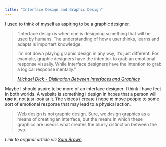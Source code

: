 ```yaml
---
title: "Interface Design and Graphic Design"
---
```

<p>I used to think of myself as aspiring to be a graphic designer.</p>
<blockquote><p>“Interface design is when one is designing something that will be used by humans. The understanding of how a user thinks, learns and adapts is important knowledge.</p>
<p>I’m not down playing graphic design in any way, it’s just different. For example, graphic designers have the intention to grab an emotional response visually. While Interface designers have the intention to grab a logical response mentally.”</p>
<p><em><a href="https://m1k3.net/archives/distinction_between_interfaces_and_graphics">Michael Dick - Distinction Between Interfaces and Graphics</a></em></p></blockquote>
<p>Maybe I should aspire to be more of an interface designer.  I think I have feet in both worlds.  A website is something I design in hopes that a person will <strong>use</strong> it, not just look at it.  The videos I create I hope to move people to some sort of emotional response that may lead to a physical action.</p>
<blockquote><p>Web design is not graphic design. Sure, we design graphics as a means of creating an interface, but the means in which these graphics are used is what creates the blurry distinction between the two.</p></blockquote>
<p><em>Link to original article via <a href="https://sam.brown.tc/entry/430/the-difference-between-a-graphic-designer-interface-designer">Sam Brown</a>.</em></p>
